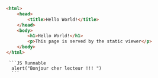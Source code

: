 ```HTML Runnable
<html>
    <head>
        <title>Hello World!</title>
    </head>
    <body>
        <h1>Hello World!</h1>
        <p>This page is served by the static viewer</p>
    </body>
</html>
```

     ```JS Runnable
      alert("Bonjour cher lecteur !!! ")
      ```